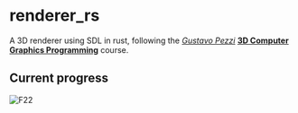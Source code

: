 # renderer_rs

A 3D renderer using SDL in rust, following the *[Gustavo Pezzi](https://pikuma.com/courses)* **[3D Computer Graphics Programming](https://pikuma.com/courses/learn-3d-computer-graphics-programming)** course.


## Current progress


![F22](https://github.com/Scr44gr/renderer_rs/assets/26069007/a3a506b8-2055-4e71-90f9-b326ccfd3980)
